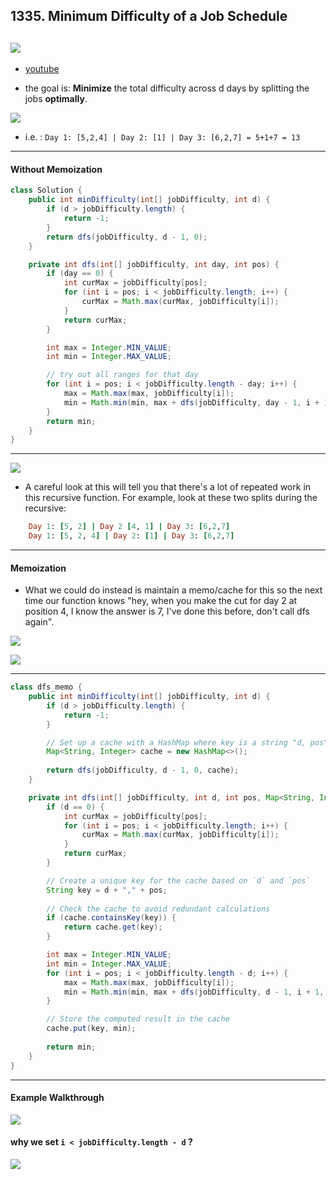 ## 1335. Minimum Difficulty of a Job Schedule
![](img/2024-09-30-14-57-35.png)
---

- [youtube](https://www.youtube.com/watch?v=DAAULrZFeLI)

- the goal is: **Minimize** the total difficulty across d days by splitting the jobs **optimally**.

![](img/2024-09-30-17-54-33.png)

- i.e. : `Day 1: [5,2,4] | Day 2: [1] | Day 3: [6,2,7] = 5+1+7 = 13`

---

#### Without Memoization

```java
class Solution {
    public int minDifficulty(int[] jobDifficulty, int d) {
        if (d > jobDifficulty.length) {
            return -1;
        }
        return dfs(jobDifficulty, d - 1, 0);
    }

    private int dfs(int[] jobDifficulty, int day, int pos) {
        if (day == 0) {
            int curMax = jobDifficulty[pos];
            for (int i = pos; i < jobDifficulty.length; i++) {
                curMax = Math.max(curMax, jobDifficulty[i]);
            }
            return curMax;
        }

        int max = Integer.MIN_VALUE;
        int min = Integer.MAX_VALUE;

        // try out all ranges for that day
        for (int i = pos; i < jobDifficulty.length - day; i++) {
            max = Math.max(max, jobDifficulty[i]);
            min = Math.min(min, max + dfs(jobDifficulty, day - 1, i + 1));
        }
        return min;
    }
}
```
---

![](img/2024-10-01-02-53-03.png)


- A careful look at this will tell you that there's a lot of repeated work in this recursive function. For example, 
  look at these two splits during the recursive:

```ruby
    Day 1: [5, 2] | Day 2 [4, 1] | Day 3: [6,2,7]
    Day 1: [5, 2, 4] | Day 2: [1] | Day 3: [6,2,7]
```
---

#### Memoization


- What we could do instead is maintain a memo/cache for this so the next time our function knows 
  "hey, when you make the cut for day 2 at position 4, I know the answer is 7, I've done this before, don't call dfs again". 



![](img/2024-10-29-11-03-28.png)

![](img/2024-10-29-11-04-17.png)


---
```java
class dfs_memo {
    public int minDifficulty(int[] jobDifficulty, int d) {
        if (d > jobDifficulty.length) {
            return -1;
        }

        // Set up a cache with a HashMap where key is a string "d, pos" and value is the result
        Map<String, Integer> cache = new HashMap<>();
        
        return dfs(jobDifficulty, d - 1, 0, cache);
    }

    private int dfs(int[] jobDifficulty, int d, int pos, Map<String, Integer> cache) {
        if (d == 0) {
            int curMax = jobDifficulty[pos];
            for (int i = pos; i < jobDifficulty.length; i++) {
                curMax = Math.max(curMax, jobDifficulty[i]);
            }
            return curMax;
        }

        // Create a unique key for the cache based on `d` and `pos`
        String key = d + "," + pos;
        
        // Check the cache to avoid redundant calculations
        if (cache.containsKey(key)) {
            return cache.get(key);
        }

        int max = Integer.MIN_VALUE;
        int min = Integer.MAX_VALUE;
        for (int i = pos; i < jobDifficulty.length - d; i++) {
            max = Math.max(max, jobDifficulty[i]);
            min = Math.min(min, max + dfs(jobDifficulty, d - 1, i + 1, cache));
        }

        // Store the computed result in the cache
        cache.put(key, min);
        
        return min;
    }
}
```
---


#### Example Walkthrough

![](img/2024-10-29-11-25-28.png)


#### why we set `i < jobDifficulty.length - d`  ?

![](img/2024-10-29-12-11-39.png)
